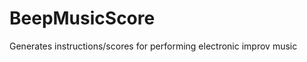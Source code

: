 BeepMusicScore
==============

Generates instructions/scores for performing electronic improv music
